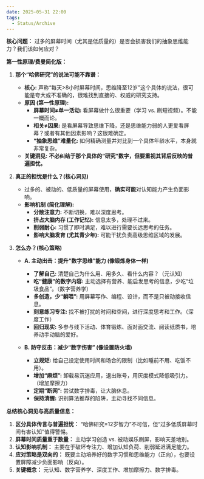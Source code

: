 ```yaml
---
date: 2025-05-31 22:00
tags:
  - Status/Archive
---
```


**核心问题：** 过多的屏幕时间（尤其是低质量的）是否会损害我们的抽象思维能力？我们该如何应对？

**第一性原理/费曼简化版：**

1. **那个“哈佛研究”的说法可能不靠谱：**
   - **核心:** 声称“每天>8小时屏幕时间，思维降至12岁”这个具体的说法，很可能是夸大或不准确的，很难找到直接的、权威的研究支持。
   - **原因 (第一性原理):**
     - **屏幕时间≠单一活动:** 看屏幕做什么很重要（学习 vs. 刷短视频）。不能一概而论。
     - **相关≠因果:** 是看屏幕导致思维下降，还是思维能力弱的人更爱看屏幕？或者有其他因素影响？这很难确定。
     - **“抽象思维”难量化:** 如何精确测量并对比到一个具体年龄水平，本身就非常复杂。
   - **关键洞见:** **不必纠结于那个具体的“研究”数字，但要重视其背后反映的普遍担忧。**

2. **真正的担忧是什么？(核心洞见)**
   - 过多的、被动的、低质量的屏幕使用，**确实可能**对认知能力产生负面影响。
   - **影响机制 (简化理解):**
     - **分散注意力:** 不断切换，难以深度思考。
     - **挤占大脑内存 (工作记忆):** 信息太多，处理不过来。
     - **削弱耐心:** 习惯了即时满足，难以进行需要长远思考的任务。
     - **影响大脑发育 (尤其青少年):** 可能干扰负责高级思维区域的发展。

3. **怎么办？(核心策略)**

   - **A. 主动出击：提升“数字思维”能力 (像锻炼身体一样)**
     - **了解自己:** 清楚自己为什么用、用多久、看什么内容？（元认知）
     - **吃“健康”的数字内容:** 主动选择有营养、能启发思考的信息，少吃“垃圾食品”。（数字营养学）
     - **多创造，少“躺喂”:** 用屏幕写作、编程、设计，而不是只被动接收信息。
     - **刻意练习专注:** 找不被打扰的时间和空间，进行深度思考和工作。（深度工作）
     - **回归现实:** 多参与线下活动、体育锻炼、面对面交流、阅读纸质书，培养动手动脑的爱好。

   - **B. 防守反击：减少“数字伤害” (像设置防火墙)**
     - **立规矩:** 给自己设定使用时间和场合的限制（比如睡前不用、吃饭不用）。
     - **增加“麻烦”:** 卸载易沉迷应用，退出账号，用灰度模式降低吸引力。（增加摩擦力）
     - **定期“断网”:** 尝试数字排毒，让大脑休息。
     - **保持清醒:** 识别算法推荐的陷阱，主动寻找不同信息。

**总结核心洞见与高质量信息：**

1. **区分具体传言与普遍担忧：** “哈佛研究=12岁智力”不可信，但“过多低质屏幕时间有害认知”值得警惕。
2. **屏幕时间质量重于数量：** 主动学习创造 vs. 被动娱乐刷屏，影响天差地别。
3. **认知影响机制：** 主要在于破坏专注力、增加认知负荷、削弱延迟满足能力。
4. **应对策略是双向的：** 既要主动培养好的数字习惯和思维能力（正向），也要设置屏障减少负面影响（反向）。
5. **关键概念：** 元认知、数字营养学、深度工作、增加摩擦力、数字排毒。
